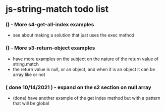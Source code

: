 # js-string-match todo list

### () - More s4-get-all-index examples
* see about making a solution that just uses the exec method

### () - More s3-return-object examples
* have more examples on the subject on the nature of the return value of string.match
* the return value is null, or an object, and when it is an object it can be array like or not

### ( done 10/14/2021 ) - expand on the s2 section on null array
* (done) have another example of the get index method but with a pattern that will be global
